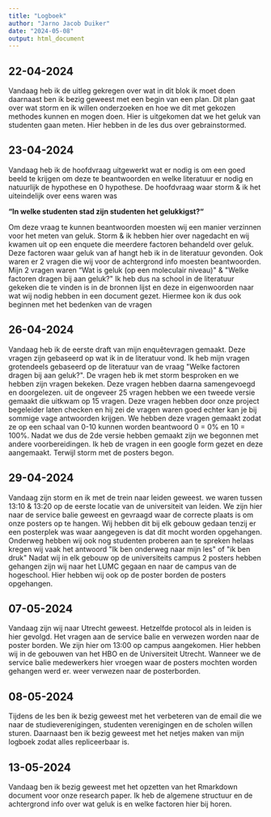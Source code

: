 ```yaml
---
title: "Logboek"
author: "Jarno Jacob Duiker"
date: "2024-05-08"
output: html_document
---
```


## 22-04-2024

Vandaag heb ik de uitleg gekregen over wat in dit blok ik moet doen daarnaast ben ik bezig geweest met een begin van een plan. Dit plan gaat over wat storm en ik willen onderzoeken en hoe we dit met gekozen methodes kunnen en mogen doen. Hier is uitgekomen dat we het geluk van studenten gaan meten. Hier hebben in de les dus over gebrainstormed.

## 23-04-2024

Vandaag heb ik de hoofdvraag uitgewerkt wat er nodig is om een goed beeld te krijgen om deze te beantwoorden en welke literatuur er nodig en natuurlijk de hypothese en 0 hypothese. De hoofdvraag waar storm & ik het uiteindelijk over eens waren was

**“In welke studenten stad zijn studenten het gelukkigst?“**

Om deze vraag te kunnen beantwoorden moesten wij een manier verzinnen voor het meten van geluk. Storm & ik hebben hier over nagedacht en wij kwamen uit op een enquete die meerdere factoren behandeld over geluk. Deze factoren waar geluk van af hangt heb ik in de literatuur gevonden. Ook waren er 2 vragen die wij voor de achtergrond info moesten beantwoorden. Mijn 2 vragen waren “Wat is geluk (op een moleculair niveau)" & "Welke factoren dragen bij aan geluk?" Ik heb dus na school in de literatuur gekeken die te vinden is in de bronnen lijst en deze in eigenwoorden naar wat wij nodig hebben in een document gezet. Hiermee kon ik dus ook beginnen met het bedenken van de vragen

## 26-04-2024

Vandaag heb ik de eerste draft van mijn enquêtevragen gemaakt. Deze vragen zijn gebaseerd op wat ik in de literatuur vond. Ik heb mijn vragen grotendeels gebaseerd op de literatuur van de vraag "Welke factoren dragen bij aan geluk?". De vragen heb ik met storm besproken en we hebben zijn vragen bekeken. Deze vragen hebben daarna samengevoegd en doorgelezen. uit de ongeveer 25 vragen hebben we een tweede versie gemaakt die uitkwam op 15 vragen. Deze vragen hebben door onze project begeleider laten checken en hij zei de vragen waren goed echter kan je bij sommige vage antwoorden krijgen. We hebben deze vragen gemaakt zodat ze op een schaal van 0-10 kunnen worden beantwoord 0 = 0% en 10 = 100%. Nadat we dus de 2de versie hebben gemaakt zijn we begonnen met andere voorbereidingen. Ik heb de vragen in een google form gezet en deze aangemaakt. Terwijl storm met de posters begon.

## 29-04-2024

Vandaag zijn storm en ik met de trein naar leiden geweest. we waren tussen 13:10 & 13:20 op de eerste locatie van de universiteit van leiden. We zijn hier naar de service balie geweest en gevraagd waar de correcte plaats is om onze posters op te hangen. Wij hebben dit bij elk gebouw gedaan tenzij er een posterplek was waar aangegeven is dat dit mocht worden opgehangen. Onderweg hebben wij ook nog studenten proberen aan te spreken helaas kregen wij vaak het antwoord "Ik ben onderweg naar mijn les" of "ik ben druk" Nadat wij in elk gebouw op de universiteits campus 2 posters hebben gehangen zijn wij naar het LUMC gegaan en naar de campus van de hogeschool. Hier hebben wij ook op de poster borden de posters opgehangen.

## 07-05-2024

Vandaag zijn wij naar Utrecht geweest. Hetzelfde protocol als in leiden is hier gevolgd. Het vragen aan de service balie en verwezen worden naar de poster borden. We zijn hier om 13:00 op campus aangekomen. Hier hebben wij in de gebouwen van het HBO en de Universiteit Utrecht. Wanneer we de service balie medewerkers hier vroegen waar de posters mochten worden gehangen werd er. weer verwezen naar de posterborden.

## 08-05-2024

Tijdens de les ben ik bezig geweest met het verbeteren van de email die we naar de studieverenigingen, studenten verenigingen en de scholen willen sturen. Daarnaast ben ik bezig geweest met het netjes maken van mijn logboek zodat alles repliceerbaar is.

## 13-05-2024

Vandaag ben ik bezig geweest met het opzetten van het Rmarkdown document voor onze research paper. Ik heb de algemene structuur en de achtergrond info over wat geluk is en welke factoren hier bij horen. 